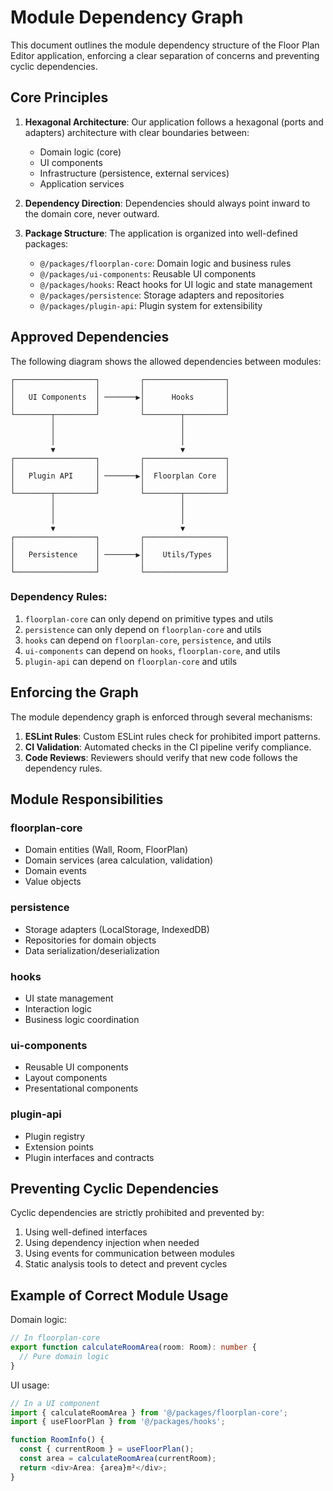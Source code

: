 
# Module Dependency Graph

This document outlines the module dependency structure of the Floor Plan Editor application, enforcing a clear separation of concerns and preventing cyclic dependencies.

## Core Principles

1. **Hexagonal Architecture**: Our application follows a hexagonal (ports and adapters) architecture with clear boundaries between:
   - Domain logic (core)
   - UI components
   - Infrastructure (persistence, external services)
   - Application services

2. **Dependency Direction**: Dependencies should always point inward to the domain core, never outward.

3. **Package Structure**: The application is organized into well-defined packages:
   - `@/packages/floorplan-core`: Domain logic and business rules
   - `@/packages/ui-components`: Reusable UI components
   - `@/packages/hooks`: React hooks for UI logic and state management
   - `@/packages/persistence`: Storage adapters and repositories
   - `@/packages/plugin-api`: Plugin system for extensibility

## Approved Dependencies

The following diagram shows the allowed dependencies between modules:

```
┌──────────────────┐         ┌──────────────────┐
│                  │         │                  │
│   UI Components  │ ───────▶│      Hooks       │
│                  │         │                  │
└────────┬─────────┘         └────────┬─────────┘
         │                            │
         │                            │
         │                            │
         ▼                            ▼
┌──────────────────┐         ┌──────────────────┐
│                  │         │                  │
│   Plugin API     │ ───────▶│  Floorplan Core  │
│                  │         │                  │
└────────┬─────────┘         └────────┬─────────┘
         │                            │
         │                            │
         │                            │
         ▼                            ▼
┌──────────────────┐         ┌──────────────────┐
│                  │         │                  │
│   Persistence    │ ───────▶│    Utils/Types   │
│                  │         │                  │
└──────────────────┘         └──────────────────┘
```

### Dependency Rules:

1. `floorplan-core` can only depend on primitive types and utils
2. `persistence` can only depend on `floorplan-core` and utils
3. `hooks` can depend on `floorplan-core`, `persistence`, and utils
4. `ui-components` can depend on `hooks`, `floorplan-core`, and utils
5. `plugin-api` can depend on `floorplan-core` and utils

## Enforcing the Graph

The module dependency graph is enforced through several mechanisms:

1. **ESLint Rules**: Custom ESLint rules check for prohibited import patterns.
2. **CI Validation**: Automated checks in the CI pipeline verify compliance.
3. **Code Reviews**: Reviewers should verify that new code follows the dependency rules.

## Module Responsibilities

### floorplan-core
- Domain entities (Wall, Room, FloorPlan)
- Domain services (area calculation, validation)
- Domain events
- Value objects

### persistence
- Storage adapters (LocalStorage, IndexedDB)
- Repositories for domain objects
- Data serialization/deserialization

### hooks
- UI state management
- Interaction logic
- Business logic coordination

### ui-components
- Reusable UI components
- Layout components
- Presentational components

### plugin-api
- Plugin registry
- Extension points
- Plugin interfaces and contracts

## Preventing Cyclic Dependencies

Cyclic dependencies are strictly prohibited and prevented by:

1. Using well-defined interfaces
2. Using dependency injection when needed
3. Using events for communication between modules
4. Static analysis tools to detect and prevent cycles

## Example of Correct Module Usage

Domain logic:
```typescript
// In floorplan-core
export function calculateRoomArea(room: Room): number {
  // Pure domain logic
}
```

UI usage:
```typescript
// In a UI component
import { calculateRoomArea } from '@/packages/floorplan-core';
import { useFloorPlan } from '@/packages/hooks';

function RoomInfo() {
  const { currentRoom } = useFloorPlan();
  const area = calculateRoomArea(currentRoom);
  return <div>Area: {area}m²</div>;
}
```
